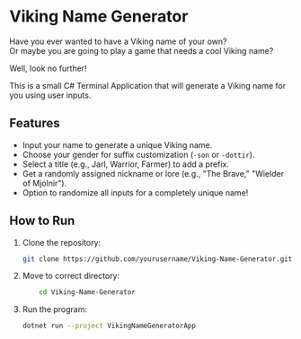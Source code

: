 # Viking Name Generator

Have you ever wanted to have a Viking name of your own?  
Or maybe you are going to play a game that needs a cool Viking name?

Well, look no further!

This is a small C# Terminal Application that will generate a Viking name for you using user inputs.

## Features

- Input your name to generate a unique Viking name.
- Choose your gender for suffix customization (`-son` or `-dottir`).
- Select a title (e.g., Jarl, Warrior, Farmer) to add a prefix.
- Get a randomly assigned nickname or lore (e.g., "The Brave," "Wielder of Mjolnir").
- Option to randomize all inputs for a completely unique name!

## How to Run

1. Clone the repository:

   ```bash
   git clone https://github.com/yourusername/Viking-Name-Generator.git

   ```

2. Move to correct directory:

   ```bash
       cd Viking-Name-Generator

   ```

3. Run the program:

   ```bash
   dotnet run --project VikingNameGeneratorApp

   ```
